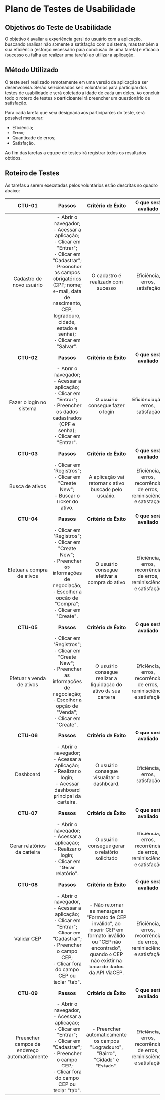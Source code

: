 # Plano de Testes de Usabilidade

## Objetivos do Teste de Usabilidade

O objetivo é avaliar a experiência geral do usuário com a aplicação, buscando analisar não somente a satisfação com o sistema, mas também a sua eficiência (esforço necessário para conclusão de uma tarefa) e eficácia (sucesso ou falha ao realizar uma tarefa) ao utilizar a aplicação.


## Método Utilizado
O teste será realizado remotamente em uma versão da aplicação a ser desenvolvida. Serão selecionados seis voluntários para participar dos testes de usabilidade e será coletado a idade de cada um deles. Ao concluir todo o roteiro de testes o participante irá preencher um questionário de satisfação.

Para cada tarefa que será designada aos participantes do teste, será possível mensurar: 

* Eficiência;
* Erros;
* Quantidade de erros;
* Satisfação.


Ao fim das tarefas a equipe de testes irá registrar todos os resultados obtidos.

## Roteiro de Testes

As tarefas a serem executadas pelos voluntários estão descritas no quadro abaixo:

| **CTU-01** | **Passos** | **Critério de Êxito** | **O que será avaliado** |
| :---: | :---: | :---: | :---: |
|Cadastro de novo usuário | - Abrir o navegador; <br> - Acessar a aplicação; <br> - Clicar em "Entrar"; <br> - Clicar em "Cadastrar";  <br> - Preencher os campos obrigatórios (CPF; nome; e-mail, data de nascimento, CEP, logradouro, cidade, estado e senha); <br> - Clicar em "Salvar". | O cadastro é realizado com sucesso | Eficiência, erros, satisfação |
| **CTU-02** | **Passos** | **Critério de Êxito** | **O que será avaliado** |
|Fazer o login no sistema | - Abrir o navegador; <br> - Acessar a aplicação; <br> - Clicar em "Entrar";  <br> - Preencher os dados cadastrados (CPF e senha); <br> - Clicar em "Entrar". | O usuário consegue fazer o login | Eficiênciação, erros, satisfação |
| **CTU-03** | **Passos** | **Critério de Êxito** | **O que será avaliado** |
|Busca de ativos| - Clicar em "Registros"; <br> - Clicar em "Create New"; <br> - Buscar o Ticker do ativo. | A aplicação vai retornar o ativo buscado pelo usuário. | Eficiência, erros, recorrência de erros, reminisciência e satisfação|
| **CTU-04** | **Passos** | **Critério de Êxito** | **O que será avaliado** |
| Efetuar a compra de ativos | - Clicar em "Registros"; <br> - Clicar em "Create New"; <br> - Preencher as informações de negociação; <br> - Escolher a opção de "Compra"; <br> - Clicar em "Create". | O usuário consegue efetivar a compra do ativo | Eficiência, erros, recorrência de erros, reminisciência e satisfação |
| **CTU-05** | **Passos** | **Critério de Êxito** | **O que será avaliado** |
| Efetuar a venda de ativos | - Clicar em "Registros"; <br> - Clicar em "Create New"; <br> - Preencher as informações de negociação; <br> - Escolher a opção de "Venda"; <br> - Clicar em "Create". | O usuário consegue realizar a liquidação do ativo da sua carteira | Eficiência, erros, recorrência de erros, reminisciência e satisfação |
| **CTU-06** | **Passos** | **Critério de Êxito** | **O que será avaliado** |
| Dashboard | - Abrir o navegador; <br> - Acessar a aplicação; <br> - Realizar o login;  <br> - Acessar dashboard principal da carteira. | O usuário consegue visualizar o dashboard. | Eficiência, erros, satisfação |
| **CTU-07** | **Passos** | **Critério de Êxito** | **O que será avaliado** |
| Gerar relatórios da carteira | - Abrir o navegador; <br> - Acessar a aplicação; <br> - Realizar o login;  <br> - Clicar em "Gerar relatório". | O usuário consegue gerar o relatório solicitado | Eficiência, erros, recorrência de erros, reminisciência e satisfação |
| **CTU-08** | **Passos** | **Critério de Êxito** | **O que será avaliado** |
| Validar CEP | - Abrir o navegador, <br> - Acessar a aplicação; <br> - Clicar em "Entrar"; <br> - Clicar em "Cadastrar";  <br> - Preencher o campo CEP; <br> - Clicar fora do campo CEP ou teclar "tab". | - Não retornar as mensagens "Formato de CEP inválido", ao inserir CEP em formato inválido ou "CEP não encontrado", quando o CEP não existir na base de dados da API ViaCEP. | Eficiência, erros, recorrência de erros, reminisciência e satisfação |
| **CTU-09** | **Passos** | **Critério de Êxito** | **O que será avaliado** |
| Preencher campos de endereço automaticamente | - Abrir o navegador, <br> - Acessar a aplicação; <br> - Clicar em "Entrar"; <br> - Clicar em "Cadastrar";  <br> - Preencher o campo CEP; <br> - Clicar fora do campo CEP ou teclar "tab". | - Preencher automaticamente os campos "Logradouro", "Bairro", "Cidade" e "Estado". | Eficiência, erros, recorrência de erros, reminisciência e satisfação |
